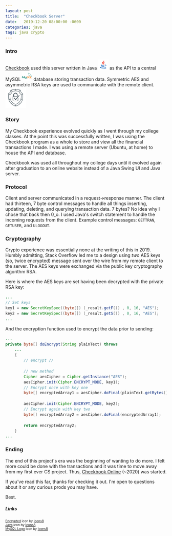 ```yaml
---
layout: post
title:  "Checkbook Server"
date:   2019-12-20 08:00:00 -0600
categories: java
tags: java crypto
---
```

### Intro 
[Checkbook](/java/2020/02/17/checkbook.html) used this server written in Java <img src="/img/java.png" style="width: 32px; height: 32px; display: inline-block;"/> as the API to a central MySQL <img src="/img/mysql.png" style="width: 32px; height: 32px; display: inline-block;"/> database storing transaction data. Symmetric AES and asymmetric RSA keys are used to communicate with the remote client. 
![](/img/encrypt.png "Encrypted")

### Story
My Checkbook experience evolved quickly as I went through my college classes. At the point this was successfully written, I was using the Checkbook program as a whole to store and view all the financial transactions I made. I was using a remote server (Ubuntu, at home) to house the API and database.

Checkbook was used all throughout my college days until it evolved again after graduation to an online website instead of a Java Swing UI and Java server.

### Protocol
Client and server communicated in a request->response manner. The client had thirteen, 7 byte control messages to handle all things inserting, updating, deleting, and querying transaction data. 7 bytes? No idea why I chose that back then 0_o. I used Java's switch statement to handle the incoming requests from the client. Example control messages: `GETTRAN`, `GETUSER`, and `ULOGOUT`.


### Cryptography 
Crypto experience was essentially none at the writing of this in 2019. Humbly admitting, Stack Overflow led me to a design using *two* AES keys (so, twice encrypted) message sent over the wire from my remote client to the server. The AES keys were exchanged via the public key cryptography algorithm RSA.

Here is where the AES keys are set having been decrypted with the private RSA key:

```java
...
// Set keys
key1 = new SecretKeySpec((byte[]) (_result.getF()) , 0, 16, "AES");
key2 = new SecretKeySpec((byte[]) (_result.getS()) , 0, 16, "AES");
...
```

And the encryption function used to encrypt the data prior to sending:
```java
...
private byte[] doEncrypt(String plainText) throws 
    ...
    {
        // encrypt //
        
        // new method
        Cipher aesCipher = Cipher.getInstance("AES");
        aesCipher.init(Cipher.ENCRYPT_MODE, key1);
        // Encrypt once with key one
        byte[] encryptedArray1 = aesCipher.doFinal(plainText.getBytes());
        
        aesCipher.init(Cipher.ENCRYPT_MODE, key2);
        // Encrypt again with key two
        byte[] encryptedArray2 = aesCipher.doFinal(encryptedArray1);
        
        return encryptedArray2;
    }
...
```

### Ending
The end of this project's era was the beginning of wanting to do more. I felt more could be done with the transactions and it was time to move away from my first ever CS project. Thus, [Checkbook Online](/django/2022/05/30/checkbook-online.html) (~2020) was started.

If you've read this far, thanks for checking it out. I'm open to questions about it or any curious prods you may have. 

Best.


##### Links
<div style="font-size: 10px;">
    <a target="_blank" href="https://icons8.com/icon/IU9BMZfRqyeY/encrypted">Encrypted</a> icon by <a target="_blank" href="https://icons8.com">Icons8</a>
    <br/>
    <a target="_blank" href="https://icons8.com/icon/13679/java">Java</a> icon by <a target="_blank" href="https://icons8.com">Icons8</a>
    <br/>
    <a target="_blank" href="https://icons8.com/icon/UFXRpPFebwa2/mysql-logo">MySQL Logo</a> icon by <a target="_blank" href="https://icons8.com">Icons8</a>
</div>
